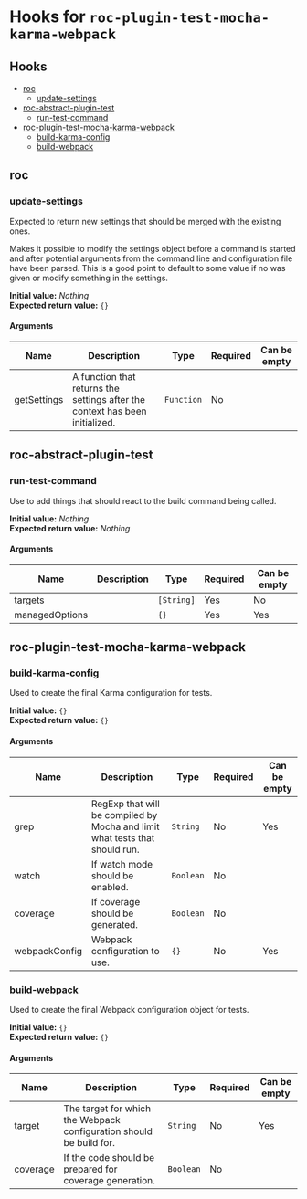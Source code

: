 # Hooks for `roc-plugin-test-mocha-karma-webpack`

## Hooks
* [roc](#roc)
  * [update-settings](#update-settings)
* [roc-abstract-plugin-test](#roc-abstract-plugin-test)
  * [run-test-command](#run-test-command)
* [roc-plugin-test-mocha-karma-webpack](#roc-plugin-test-mocha-karma-webpack)
  * [build-karma-config](#build-karma-config)
  * [build-webpack](#build-webpack)

## roc

### update-settings

Expected to return new settings that should be merged with the existing ones.

Makes it possible to modify the settings object before a command is started and after potential arguments from the command line and configuration file have been parsed. This is a good point to default to some value if no was given or modify something in the settings.

__Initial value:__ _Nothing_  
__Expected return value:__ `{}`

#### Arguments

| Name        | Description                                                                  | Type       | Required | Can be empty |
| ----------- | ---------------------------------------------------------------------------- | ---------- | -------- | ------------ |
| getSettings | A function that returns the settings after the context has been initialized. | `Function` | No       |              |

## roc-abstract-plugin-test

### run-test-command

Use to add things that should react to the build command being called.

__Initial value:__ _Nothing_  
__Expected return value:__ _Nothing_

#### Arguments

| Name           | Description | Type       | Required | Can be empty |
| -------------- | ----------- | ---------- | -------- | ------------ |
| targets        |             | `[String]` | Yes      | No           |
| managedOptions |             | `{}`       | Yes      | Yes          |

## roc-plugin-test-mocha-karma-webpack

### build-karma-config

Used to create the final Karma configuration for tests.

__Initial value:__ `{}`  
__Expected return value:__ `{}`

#### Arguments

| Name          | Description                                                                 | Type      | Required | Can be empty |
| ------------- | --------------------------------------------------------------------------- | --------- | -------- | ------------ |
| grep          | RegExp that will be compiled by Mocha and limit what tests that should run. | `String`  | No       | Yes          |
| watch         | If watch mode should be enabled.                                            | `Boolean` | No       |              |
| coverage      | If coverage should be generated.                                            | `Boolean` | No       |              |
| webpackConfig | Webpack configuration to use.                                               | `{}`      | No       | Yes          |

### build-webpack

Used to create the final Webpack configuration object for tests.

__Initial value:__ `{}`  
__Expected return value:__ `{}`

#### Arguments

| Name     | Description                                                         | Type      | Required | Can be empty |
| -------- | ------------------------------------------------------------------- | --------- | -------- | ------------ |
| target   | The target for which the Webpack configuration should be build for. | `String`  | No       | Yes          |
| coverage | If the code should be prepared for coverage generation.             | `Boolean` | No       |              |
